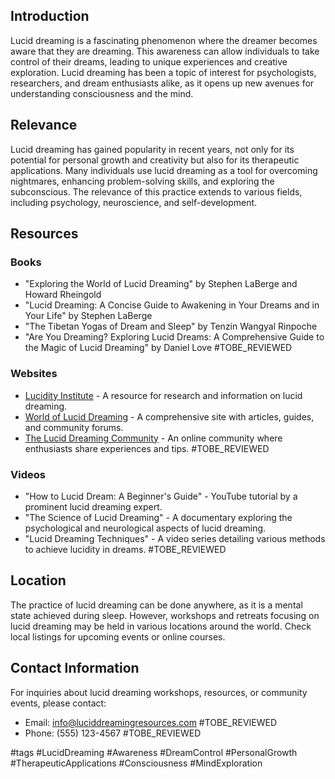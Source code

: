 ## Introduction
Lucid dreaming is a fascinating phenomenon where the dreamer becomes aware that they are dreaming. This awareness can allow individuals to take control of their dreams, leading to unique experiences and creative exploration. Lucid dreaming has been a topic of interest for psychologists, researchers, and dream enthusiasts alike, as it opens up new avenues for understanding consciousness and the mind.

## Relevance
Lucid dreaming has gained popularity in recent years, not only for its potential for personal growth and creativity but also for its therapeutic applications. Many individuals use lucid dreaming as a tool for overcoming nightmares, enhancing problem-solving skills, and exploring the subconscious. The relevance of this practice extends to various fields, including psychology, neuroscience, and self-development.

## Resources

### Books
- "Exploring the World of Lucid Dreaming" by Stephen LaBerge and Howard Rheingold
- "Lucid Dreaming: A Concise Guide to Awakening in Your Dreams and in Your Life" by Stephen LaBerge
- "The Tibetan Yogas of Dream and Sleep" by Tenzin Wangyal Rinpoche
- "Are You Dreaming? Exploring Lucid Dreams: A Comprehensive Guide to the Magic of Lucid Dreaming" by Daniel Love #TOBE_REVIEWED

### Websites
- [Lucidity Institute](https://www.lucidity.com) - A resource for research and information on lucid dreaming.
- [World of Lucid Dreaming](https://www.world-of-lucid-dreaming.com) - A comprehensive site with articles, guides, and community forums.
- [The Lucid Dreaming Community](https://www.luciddreamingforum.com) - An online community where enthusiasts share experiences and tips. #TOBE_REVIEWED

### Videos
- "How to Lucid Dream: A Beginner's Guide" - YouTube tutorial by a prominent lucid dreaming expert.
- "The Science of Lucid Dreaming" - A documentary exploring the psychological and neurological aspects of lucid dreaming.
- "Lucid Dreaming Techniques" - A video series detailing various methods to achieve lucidity in dreams. #TOBE_REVIEWED

## Location
The practice of lucid dreaming can be done anywhere, as it is a mental state achieved during sleep. However, workshops and retreats focusing on lucid dreaming may be held in various locations around the world. Check local listings for upcoming events or online courses.

## Contact Information
For inquiries about lucid dreaming workshops, resources, or community events, please contact:
- Email: info@luciddreamingresources.com #TOBE_REVIEWED
- Phone: (555) 123-4567 #TOBE_REVIEWED

#tags 
#LucidDreaming #Awareness #DreamControl #PersonalGrowth #TherapeuticApplications #Consciousness #MindExploration
